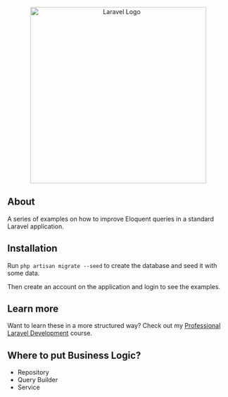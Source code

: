 <p align="center"><a href="https://laravel.com" target="_blank"><img src="https://raw.githubusercontent.com/laravel/art/master/logo-lockup/5%20SVG/2%20CMYK/1%20Full%20Color/laravel-logolockup-cmyk-red.svg" width="400" alt="Laravel Logo"></a></p>

## About

A series of examples on how to improve Eloquent queries in a standard Laravel application.

## Installation

Run `php artisan migrate --seed` to create the database and seed it with some data.

Then create an account on the application and login to see the examples.

## Learn more

Want to learn these in a more structured way? Check out my [Professional Laravel Development](https://cutt.ly/wedevs-laravel) course.


## Where to put Business Logic?

- Repository
- Query Builder
- Service
